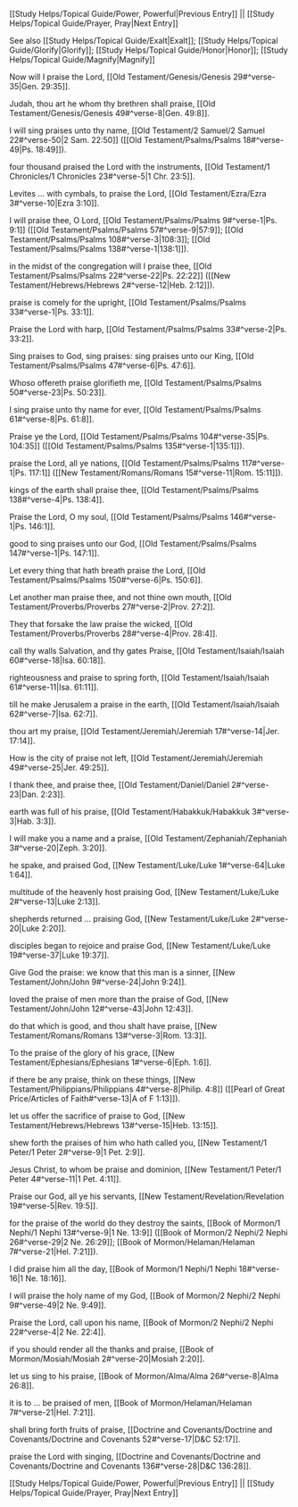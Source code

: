 [[Study Helps/Topical Guide/Power, Powerful|Previous Entry]]  ||  [[Study Helps/Topical Guide/Prayer, Pray|Next Entry]]

 See also [[Study Helps/Topical Guide/Exalt|Exalt]]; [[Study Helps/Topical Guide/Glorify|Glorify]]; [[Study Helps/Topical Guide/Honor|Honor]]; [[Study Helps/Topical Guide/Magnify|Magnify]]

 Now will I praise the Lord, [[Old Testament/Genesis/Genesis 29#^verse-35|Gen. 29:35]].

 Judah, thou art he whom thy brethren shall praise, [[Old Testament/Genesis/Genesis 49#^verse-8|Gen. 49:8]].

 I will sing praises unto thy name, [[Old Testament/2 Samuel/2 Samuel 22#^verse-50|2 Sam. 22:50]] ([[Old Testament/Psalms/Psalms 18#^verse-49|Ps. 18:49]]).

 four thousand praised the Lord with the instruments, [[Old Testament/1 Chronicles/1 Chronicles 23#^verse-5|1 Chr. 23:5]].

 Levites ... with cymbals, to praise the Lord, [[Old Testament/Ezra/Ezra 3#^verse-10|Ezra 3:10]].

 I will praise thee, O Lord, [[Old Testament/Psalms/Psalms 9#^verse-1|Ps. 9:1]] ([[Old Testament/Psalms/Psalms 57#^verse-9|57:9]]; [[Old Testament/Psalms/Psalms 108#^verse-3|108:3]]; [[Old Testament/Psalms/Psalms 138#^verse-1|138:1]]).

 in the midst of the congregation will I praise thee, [[Old Testament/Psalms/Psalms 22#^verse-22|Ps. 22:22]] ([[New Testament/Hebrews/Hebrews 2#^verse-12|Heb. 2:12]]).

 praise is comely for the upright, [[Old Testament/Psalms/Psalms 33#^verse-1|Ps. 33:1]].

 Praise the Lord with harp, [[Old Testament/Psalms/Psalms 33#^verse-2|Ps. 33:2]].

 Sing praises to God, sing praises: sing praises unto our King, [[Old Testament/Psalms/Psalms 47#^verse-6|Ps. 47:6]].

 Whoso offereth praise glorifieth me, [[Old Testament/Psalms/Psalms 50#^verse-23|Ps. 50:23]].

 I sing praise unto thy name for ever, [[Old Testament/Psalms/Psalms 61#^verse-8|Ps. 61:8]].

 Praise ye the Lord, [[Old Testament/Psalms/Psalms 104#^verse-35|Ps. 104:35]] ([[Old Testament/Psalms/Psalms 135#^verse-1|135:1]]).

 praise the Lord, all ye nations, [[Old Testament/Psalms/Psalms 117#^verse-1|Ps. 117:1]] ([[New Testament/Romans/Romans 15#^verse-11|Rom. 15:11]]).

 kings of the earth shall praise thee, [[Old Testament/Psalms/Psalms 138#^verse-4|Ps. 138:4]].

 Praise the Lord, O my soul, [[Old Testament/Psalms/Psalms 146#^verse-1|Ps. 146:1]].

 good to sing praises unto our God, [[Old Testament/Psalms/Psalms 147#^verse-1|Ps. 147:1]].

 Let every thing that hath breath praise the Lord, [[Old Testament/Psalms/Psalms 150#^verse-6|Ps. 150:6]].

 Let another man praise thee, and not thine own mouth, [[Old Testament/Proverbs/Proverbs 27#^verse-2|Prov. 27:2]].

 They that forsake the law praise the wicked, [[Old Testament/Proverbs/Proverbs 28#^verse-4|Prov. 28:4]].

 call thy walls Salvation, and thy gates Praise, [[Old Testament/Isaiah/Isaiah 60#^verse-18|Isa. 60:18]].

 righteousness and praise to spring forth, [[Old Testament/Isaiah/Isaiah 61#^verse-11|Isa. 61:11]].

 till he make Jerusalem a praise in the earth, [[Old Testament/Isaiah/Isaiah 62#^verse-7|Isa. 62:7]].

 thou art my praise, [[Old Testament/Jeremiah/Jeremiah 17#^verse-14|Jer. 17:14]].

 How is the city of praise not left, [[Old Testament/Jeremiah/Jeremiah 49#^verse-25|Jer. 49:25]].

 I thank thee, and praise thee, [[Old Testament/Daniel/Daniel 2#^verse-23|Dan. 2:23]].

 earth was full of his praise, [[Old Testament/Habakkuk/Habakkuk 3#^verse-3|Hab. 3:3]].

 I will make you a name and a praise, [[Old Testament/Zephaniah/Zephaniah 3#^verse-20|Zeph. 3:20]].

 he spake, and praised God, [[New Testament/Luke/Luke 1#^verse-64|Luke 1:64]].

 multitude of the heavenly host praising God, [[New Testament/Luke/Luke 2#^verse-13|Luke 2:13]].

 shepherds returned ... praising God, [[New Testament/Luke/Luke 2#^verse-20|Luke 2:20]].

 disciples began to rejoice and praise God, [[New Testament/Luke/Luke 19#^verse-37|Luke 19:37]].

 Give God the praise: we know that this man is a sinner, [[New Testament/John/John 9#^verse-24|John 9:24]].

 loved the praise of men more than the praise of God, [[New Testament/John/John 12#^verse-43|John 12:43]].

 do that which is good, and thou shalt have praise, [[New Testament/Romans/Romans 13#^verse-3|Rom. 13:3]].

 To the praise of the glory of his grace, [[New Testament/Ephesians/Ephesians 1#^verse-6|Eph. 1:6]].

 if there be any praise, think on these things, [[New Testament/Philippians/Philippians 4#^verse-8|Philip. 4:8]] ([[Pearl of Great Price/Articles of Faith#^verse-13|A of F 1:13]]).

 let us offer the sacrifice of praise to God, [[New Testament/Hebrews/Hebrews 13#^verse-15|Heb. 13:15]].

 shew forth the praises of him who hath called you, [[New Testament/1 Peter/1 Peter 2#^verse-9|1 Pet. 2:9]].

 Jesus Christ, to whom be praise and dominion, [[New Testament/1 Peter/1 Peter 4#^verse-11|1 Pet. 4:11]].

 Praise our God, all ye his servants, [[New Testament/Revelation/Revelation 19#^verse-5|Rev. 19:5]].

 for the praise of the world do they destroy the saints, [[Book of Mormon/1 Nephi/1 Nephi 13#^verse-9|1 Ne. 13:9]] ([[Book of Mormon/2 Nephi/2 Nephi 26#^verse-29|2 Ne. 26:29]]; [[Book of Mormon/Helaman/Helaman 7#^verse-21|Hel. 7:21]]).

 I did praise him all the day, [[Book of Mormon/1 Nephi/1 Nephi 18#^verse-16|1 Ne. 18:16]].

 I will praise the holy name of my God, [[Book of Mormon/2 Nephi/2 Nephi 9#^verse-49|2 Ne. 9:49]].

 Praise the Lord, call upon his name, [[Book of Mormon/2 Nephi/2 Nephi 22#^verse-4|2 Ne. 22:4]].

 if you should render all the thanks and praise, [[Book of Mormon/Mosiah/Mosiah 2#^verse-20|Mosiah 2:20]].

 let us sing to his praise, [[Book of Mormon/Alma/Alma 26#^verse-8|Alma 26:8]].

 it is to ... be praised of men, [[Book of Mormon/Helaman/Helaman 7#^verse-21|Hel. 7:21]].

 shall bring forth fruits of praise, [[Doctrine and Covenants/Doctrine and Covenants/Doctrine and Covenants 52#^verse-17|D&C 52:17]].

 praise the Lord with singing, [[Doctrine and Covenants/Doctrine and Covenants/Doctrine and Covenants 136#^verse-28|D&C 136:28]].

[[Study Helps/Topical Guide/Power, Powerful|Previous Entry]]  ||  [[Study Helps/Topical Guide/Prayer, Pray|Next Entry]]